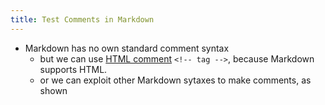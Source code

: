```yaml
---
title: Test Comments in Markdown
---
```


- Markdown has no own standard comment syntax
  - but we can use [HTML comment](https://developer.mozilla.org/en-US/docs/Web/HTML/Guides/Comments) `<!-- tag -->`, because Markdown supports HTML.
  - or we can exploit other Markdown sytaxes to make comments, as shown 

[comment]: <> (This is a comment, it will not be included)
[comment]: <> (in  the output file unless you use it in)
[comment]: <> (a reference style link.)

[//]: <> (This is also a comment.)

[//]: # (This may be the most platform independent comment)

<!---
your comment goes here
and here
-->
